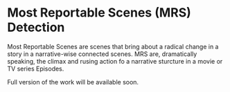 # Most Reportable Scenes (MRS) Detection
Most Reportable Scenes are scenes that bring about a radical change in a story in a narrative-wise connected scenes.
MRS are, dramatically speaking, the climax and rusing action fo a narrative sturcture in a movie or TV series Episodes.

Full version of the work will be available soon.
